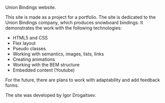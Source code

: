 Union Bindings website.

This site is made as a project for a portfolio. The site is dedicated to the Union Bindings company, which produces snowboard bindings. It demonstrates the work with the following technologies:

- HTML5 and CSS
- Flex layout
- Pseudo classes
- Working with semantics, images, lists, links
- Creating animations
- Working with the BEM structure
- Embedded content (Youtube)

For the future, there are plans to work with adaptability and add feedback forms.

The site was developed by Igor Drogaitsev.
